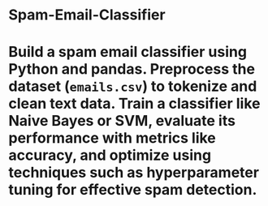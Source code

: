 # Spam-Email-Classifier
# Build a spam email classifier using Python and pandas. Preprocess the dataset (`emails.csv`) to tokenize and clean text data. Train a classifier like Naive Bayes or SVM, evaluate its performance with metrics like accuracy, and optimize using techniques such as hyperparameter tuning for effective spam detection.

